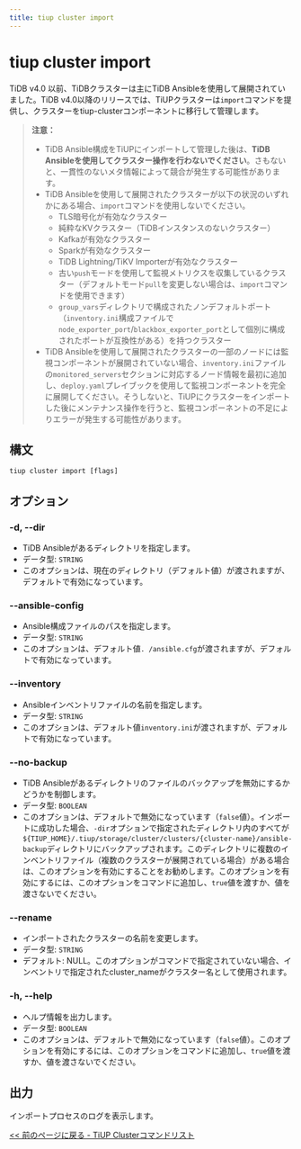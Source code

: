 ```yaml
---
title: tiup cluster import
---
```


# tiup cluster import

TiDB v4.0 以前、TiDBクラスターは主にTiDB Ansibleを使用して展開されていました。TiDB v4.0以降のリリースでは、TiUPクラスターは`import`コマンドを提供し、クラスターをtiup-clusterコンポーネントに移行して管理します。

> **注意：**
>
> + TiDB Ansible構成をTiUPにインポートして管理した後は、**TiDB Ansibleを使用してクラスター操作を行わないでください**。さもないと、一貫性のないメタ情報によって競合が発生する可能性があります。
> + TiDB Ansibleを使用して展開されたクラスターが以下の状況のいずれかにある場合、`import`コマンドを使用しないでください。
>     + TLS暗号化が有効なクラスター
>     + 純粋なKVクラスター（TiDBインスタンスのないクラスター）
>     + Kafkaが有効なクラスター
>     + Sparkが有効なクラスター
>     + TiDB Lightning/TiKV Importerが有効なクラスター
>     + 古い`push`モードを使用して監視メトリクスを収集しているクラスター（デフォルトモード`pull`を変更しない場合は、`import`コマンドを使用できます）
>     + `group_vars`ディレクトリで構成されたノンデフォルトポート（`inventory.ini`構成ファイルで`node_exporter_port`/`blackbox_exporter_port`として個別に構成されたポートが互換性がある）を持つクラスター
> + TiDB Ansibleを使用して展開されたクラスターの一部のノードには監視コンポーネントが展開されていない場合、`inventory.ini`ファイルの`monitored_servers`セクションに対応するノード情報を最初に追加し、`deploy.yaml`プレイブックを使用して監視コンポーネントを完全に展開してください。そうしないと、TiUPにクラスターをインポートした後にメンテナンス操作を行うと、監視コンポーネントの不足によりエラーが発生する可能性があります。

## 構文

```shell
tiup cluster import [flags]
```

## オプション

### -d, --dir

- TiDB Ansibleがあるディレクトリを指定します。
- データ型: `STRING`
- このオプションは、現在のディレクトリ（デフォルト値）が渡されますが、デフォルトで有効になっています。

### --ansible-config

- Ansible構成ファイルのパスを指定します。
- データ型: `STRING`
- このオプションは、デフォルト値`. /ansible.cfg`が渡されますが、デフォルトで有効になっています。

### --inventory

- Ansibleインベントリファイルの名前を指定します。
- データ型: `STRING`
- このオプションは、デフォルト値`inventory.ini`が渡されますが、デフォルトで有効になっています。

### --no-backup

- TiDB Ansibleがあるディレクトリのファイルのバックアップを無効にするかどうかを制御します。
- データ型: `BOOLEAN`
- このオプションは、デフォルトで無効になっています（`false`値）。インポートに成功した場合、`-dir`オプションで指定されたディレクトリ内のすべてが`${TIUP_HOME}/.tiup/storage/cluster/clusters/{cluster-name}/ansible-backup`ディレクトリにバックアップされます。このディレクトリに複数のインベントリファイル（複数のクラスターが展開されている場合）がある場合は、このオプションを有効にすることをお勧めします。このオプションを有効にするには、このオプションをコマンドに追加し、`true`値を渡すか、値を渡さないでください。

### --rename

- インポートされたクラスターの名前を変更します。
- データ型: `STRING`
- デフォルト: NULL。このオプションがコマンドで指定されていない場合、インベントリで指定されたcluster_nameがクラスター名として使用されます。

### -h, --help

- ヘルプ情報を出力します。
- データ型: `BOOLEAN`
- このオプションは、デフォルトで無効になっています（`false`値）。このオプションを有効にするには、このオプションをコマンドに追加し、`true`値を渡すか、値を渡さないでください。

## 出力

インポートプロセスのログを表示します。

[<< 前のページに戻る - TiUP Clusterコマンドリスト](/tiup/tiup-component-cluster.md#command-list)